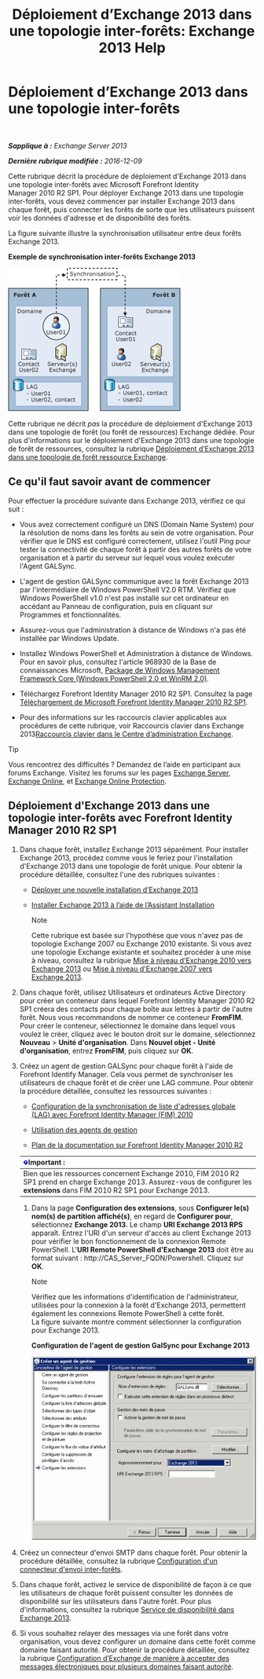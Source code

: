 ﻿---
title: 'Déploiement d’Exchange 2013 dans une topologie inter-forêts: Exchange 2013 Help'
TOCTitle: Déploiement d’Exchange 2013 dans une topologie inter-forêts
ms:assetid: 65be650f-d435-4f60-9ff0-5cb88a726abb
ms:mtpsurl: https://technet.microsoft.com/fr-fr/library/Aa998597(v=EXCHG.150)
ms:contentKeyID: 51407197
ms.date: 04/24/2018
mtps_version: v=EXCHG.150
ms.translationtype: HT
---

# Déploiement d’Exchange 2013 dans une topologie inter-forêts

 

_**Sapplique à :** Exchange Server 2013_

_**Dernière rubrique modifiée :** 2016-12-09_

Cette rubrique décrit la procédure de déploiement d'Exchange 2013 dans une topologie inter-forêts avec Microsoft Forefront Identity Manager 2010 R2 SP1. Pour déployer Exchange 2013 dans une topologie inter-forêts, vous devez commencer par installer Exchange 2013 dans chaque forêt, puis connecter les forêts de sorte que les utilisateurs puissent voir les données d'adresse et de disponibilité des forêts.

La figure suivante illustre la synchronisation utilisateur entre deux forêts Exchange 2013.

**Exemple de synchronisation inter-forêts Exchange 2013**

![Exemple de forêts Exchange 2010 multiples](images/Aa998597.df0ba5dd-cb96-4542-98bd-2a425defe317(EXCHG.150).gif "Exemple de forêts Exchange 2010 multiples")

Cette rubrique ne décrit *pas* la procédure de déploiement d'Exchange 2013 dans une topologie de forêt (ou forêt de ressources) Exchange dédiée. Pour plus d'informations sur le déploiement d'Exchange 2013 dans une topologie de forêt de ressources, consultez la rubrique [Déploiement d’Exchange 2013 dans une topologie de forêt ressource Exchange](deploy-exchange-2013-in-an-exchange-resource-forest-topology-exchange-2013-help.md).

## Ce qu'il faut savoir avant de commencer

Pour effectuer la procédure suivante dans Exchange 2013, vérifiez ce qui suit :

  - Vous avez correctement configuré un DNS (Domain Name System) pour la résolution de noms dans les forêts au sein de votre organisation. Pour vérifier que le DNS est configuré correctement, utilisez l'outil Ping pour tester la connectivité de chaque forêt à partir des autres forêts de votre organisation et à partir du serveur sur lequel vous voulez exécuter l'Agent GALSync.

  - L'agent de gestion GALSync communique avec la forêt Exchange 2013 par l'intermédiaire de Windows PowerShell V2.0 RTM. Vérifiez que Windows PowerShell v1.0 n'est pas installé sur cet ordinateur en accédant au Panneau de configuration, puis en cliquant sur Programmes et fonctionnalités.

  - Assurez-vous que l'administration à distance de Windows n'a pas été installée par Windows Update.

  - Installez Windows PowerShell et Administration à distance de Windows. Pour en savoir plus, consultez l'article 968930 de la Base de connaissances Microsoft, [Package de Windows Management Framework Core (Windows PowerShell 2.0 et WinRM 2.0)](http://go.microsoft.com/fwlink/p/?linkid=3052&kbid=968930).

  - Téléchargez Forefront Identity Manager 2010 R2 SP1. Consultez la page [Téléchargement de Microsoft Forefront Identity Manager 2010 R2 SP1](https://go.microsoft.com/fwlink/p/?linkid=279868).

  - Pour des informations sur les raccourcis clavier applicables aux procédures de cette rubrique, voir Raccourcis clavier dans Exchange 2013[Raccourcis clavier dans le Centre d’administration Exchange](keyboard-shortcuts-in-the-exchange-admin-center-exchange-online-protection-help.md).

> [!TIP]
> Vous rencontrez des difficultés ? Demandez de l’aide en participant aux forums Exchange. Visitez les forums sur les pages <a href="https://go.microsoft.com/fwlink/p/?linkid=60612">Exchange Server</a>, <a href="https://go.microsoft.com/fwlink/p/?linkid=267542">Exchange Online</a>, et <a href="https://go.microsoft.com/fwlink/p/?linkid=285351">Exchange Online Protection</a>.


## Déploiement d'Exchange 2013 dans une topologie inter-forêts avec Forefront Identity Manager 2010 R2 SP1

1.  Dans chaque forêt, installez Exchange 2013 séparément. Pour installer Exchange 2013, procédez comme vous le feriez pour l'installation d'Exchange 2013 dans une topologie de forêt unique. Pour obtenir la procédure détaillée, consultez l'une des rubriques suivantes :
    
      - [Déployer une nouvelle installation d’Exchange 2013](deploy-a-new-installation-of-exchange-2013-exchange-2013-help.md)
    
      - [Installer Exchange 2013 à l’aide de l’Assistant Installation](install-exchange-2013-using-the-setup-wizard-exchange-2013-help.md)
        
        > [!NOTE]
        > Cette rubrique est basée sur l'hypothèse que vous n'avez pas de topologie Exchange 2007 ou Exchange 2010 existante. Si vous avez une topologie Exchange existante et souhaitez procéder à une mise à niveau, consultez la rubrique <a href="upgrade-from-exchange-2010-to-exchange-2013-exchange-2013-help.md">Mise à niveau d'Exchange 2010 vers Exchange 2013</a> ou <a href="upgrade-from-exchange-2007-to-exchange-2013-exchange-2013-help.md">Mise à niveau d'Exchange 2007 vers Exchange 2013</a>.


2.  Dans chaque forêt, utilisez Utilisateurs et ordinateurs Active Directory pour créer un conteneur dans lequel Forefront Identity Manager 2010 R2 SP1 créera des contacts pour chaque boîte aux lettres à partir de l'autre forêt. Nous vous recommandons de nommer ce conteneur **FromFIM**. Pour créer le conteneur, sélectionnez le domaine dans lequel vous voulez le créer, cliquez avec le bouton droit sur le domaine, sélectionnez **Nouveau** \> **Unité d'organisation**. Dans **Nouvel objet - Unité d'organisation**, entrez **FromFIM**, puis cliquez sur **OK**.

3.  Créez un agent de gestion GALSync pour chaque forêt à l'aide de Forefront Identify Manager. Cela vous permet de synchroniser les utilisateurs de chaque forêt et de créer une LAG commune. Pour obtenir la procédure détaillée, consultez les ressources suivantes :
    
      - [Configuration de la synchronisation de liste d'adresses globale (LAG) avec Forefront Identity Manager (FIM) 2010](https://go.microsoft.com/fwlink/p/?linkid=279869)
    
      - [Utilisation des agents de gestion](https://go.microsoft.com/fwlink/p/?linkid=279870)
    
      - [Plan de la documentation sur Forefront Identity Manager 2010 R2](https://go.microsoft.com/fwlink/p/?linkid=279871)
    
    <table>
    <thead>
    <tr class="header">
    <th><img src="images/JJ159813.important(EXCHG.150).gif" title="Important" alt="Important" />Important :</th>
    </tr>
    </thead>
    <tbody>
    <tr class="odd">
    <td>Bien que les ressources concernent Exchange 2010, FIM 2010 R2 SP1 prend en charge Exchange 2013. Assurez-vous de configurer les <strong>extensions</strong> dans FIM 2010 R2 SP1 pour Exchange 2013.</td>
    </tr>
    </tbody>
    </table>
    
    1.  Dans la page **Configuration des extensions**, sous **Configurer le(s) nom(s) de partition affiché(s)**, en regard de **Configurer pour**, sélectionnez **Exchange 2013**. Le champ **URI Exchange 2013 RPS** apparaît. Entrez l'URI d'un serveur d'accès au client Exchange 2013 pour vérifier le bon fonctionnement de la connexion Remote PowerShell. L'**URI Remote PowerShell d'Exchange 2013** doit être au format suivant : http://CAS\_Server\_FQDN/Powershell. Cliquez sur **OK**.
        
        > [!NOTE]
		> Vérifiez que les informations d'identification de l'administrateur, utilisées pour la connexion à la forêt d'Exchange 2013, permettent également les connexions Remote PowerShell à cette forêt.<br />
        > La figure suivante montre comment sélectionner la configuration pour Exchange 2013.
        
        **Configuration de l'agent de gestion GalSync pour Exchange 2013**
        
        ![Approvisionnement de l’Agent de gestion d’Exchange 2010](images/Aa998597.8f403cda-e5e4-4edf-887f-c1ed46cee3f5(EXCHG.150).gif "Approvisionnement de l’Agent de gestion d’Exchange 2010")  

4.  Créez un connecteur d'envoi SMTP dans chaque forêt. Pour obtenir la procédure détaillée, consultez la rubrique [Configuration d'un connecteur d'envoi inter-forêts](configure-a-cross-forest-send-connector-exchange-2013-help.md).

5.  Dans chaque forêt, activez le service de disponibilité de façon à ce que les utilisateurs de chaque forêt puissent consulter les données de disponibilité sur les utilisateurs dans l'autre forêt. Pour plus d'informations, consultez la rubrique [Service de disponibilité dans Exchange 2013](availability-service-in-exchange-2013-exchange-2013-help.md).

6.  Si vous souhaitez relayer des messages via une forêt dans votre organisation, vous devez configurer un domaine dans cette forêt comme domaine faisant autorité. Pour obtenir la procédure détaillée, consultez la rubrique [Configuration d’Exchange de manière à accepter des messages électroniques pour plusieurs domaines faisant autorité](configure-exchange-to-accept-mail-for-multiple-authoritative-domains-exchange-2013-help.md).

